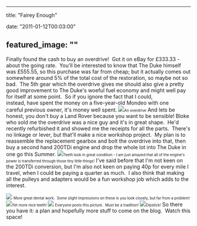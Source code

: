 
---
title: "Fairey Enough"

date: "2011-01-12T00:03:00"

featured_image: ""
---


Finally found the cash to buy an overdrive!  Got it on eBay for £333.33 - about the going rate.  You'll be interested to know that The Duke himself was £555.55, so this purchase was far from cheap; but it actually comes out somewhere around 5% of the total cost of the restoration, so maybe not so bad.  The 5th gear which the overdrive gives me should also give a pretty good improvement to The Duke's woeful fuel economy and might well pay for itself at some point.  So if you ignore the fact that I could, instead, have spent the money on a five-year-old Mondeo with one careful previous owner, it's money well spent.
<a href="http://4.bp.blogspot.com/_62oTnOHwOSo/TSzldyqsHaI/AAAAAAAACOU/cyOpIs517WY/s1600/IMG_0980.JPG"><img src="http://4.bp.blogspot.com/_62oTnOHwOSo/TSzldyqsHaI/AAAAAAAACOU/cyOpIs517WY/s320/IMG_0980.JPG"/></a><span style="font-size: x-small;">An overdrive</span>
And lets be honest, you don't buy a Land Rover because you want to be sensible!
Bloke who sold me the overdrive was a nice guy and it's in great shape.  He'd recently refurbished it and showed me the receipts for all the parts.  There's no linkage or lever, but that'll make a nice workshop project.  My plan is to reassemble the replacement gearbox and bolt the overdrive into that, then buy a second hand 200TDi engine and drop the whole lot into The Duke in one go this Summer.
<a href="http://4.bp.blogspot.com/_62oTnOHwOSo/TSzlhrwECAI/AAAAAAAACOY/mxvDnQxU16I/s1600/IMG_0982.JPG"><img src="http://4.bp.blogspot.com/_62oTnOHwOSo/TSzlhrwECAI/AAAAAAAACOY/mxvDnQxU16I/s320/IMG_0982.JPG"/></a><span style="font-size: x-small;">Teeth look in great condition - I am just amazed that all of the engine's power is transferred through those tiny little things!</span>
I've said before that I'm not keen on the 200TDi conversion, but I'm also not keen on paying 40p for every mile I travel, when I could be paying a quarter as much.  I also think that making all the pulleys and adapters would be a fun workshop job which adds to the interest.

<a href="http://3.bp.blogspot.com/_62oTnOHwOSo/TSzlkG8EuwI/AAAAAAAACOc/3kSrgR93wdg/s1600/IMG_0983.JPG"><img src="http://3.bp.blogspot.com/_62oTnOHwOSo/TSzlkG8EuwI/AAAAAAAACOc/3kSrgR93wdg/s320/IMG_0983.JPG"/></a> <span style="font-size: x-small;">More great dental work.  Some slight impressions on these is you look closely, but far from a problem!</span>
<a href="http://1.bp.blogspot.com/_62oTnOHwOSo/TSzlmGP406I/AAAAAAAACOg/iNr94ca302A/s1600/IMG_0984.JPG"><img src="http://1.bp.blogspot.com/_62oTnOHwOSo/TSzlmGP406I/AAAAAAAACOg/iNr94ca302A/s320/IMG_0984.JPG"/></a><span style="font-size: x-small;">Yet more nice teeth!</span>
<a href="http://4.bp.blogspot.com/_62oTnOHwOSo/TSzloU7rjnI/AAAAAAAACOk/9AqbpCS-mQ0/s1600/IMG_0986.JPG"><img src="http://4.bp.blogspot.com/_62oTnOHwOSo/TSzloU7rjnI/AAAAAAAACOk/9AqbpCS-mQ0/s320/IMG_0986.JPG"/></a><span style="font-size: x-small;"> Everyone posts this picture.  Must be a tradition!</span>
<a href="http://1.bp.blogspot.com/_62oTnOHwOSo/TSzlqbJbGvI/AAAAAAAACOo/_FnuIhVHiHc/s1600/IMG_0987.JPG"><img src="http://1.bp.blogspot.com/_62oTnOHwOSo/TSzlqbJbGvI/AAAAAAAACOo/_FnuIhVHiHc/s320/IMG_0987.JPG"/></a><span style="font-size: x-small;">Dipstick!</span>
﻿So there you have it: a plan and hopefully more stuff to come on the blog.  Watch this space!